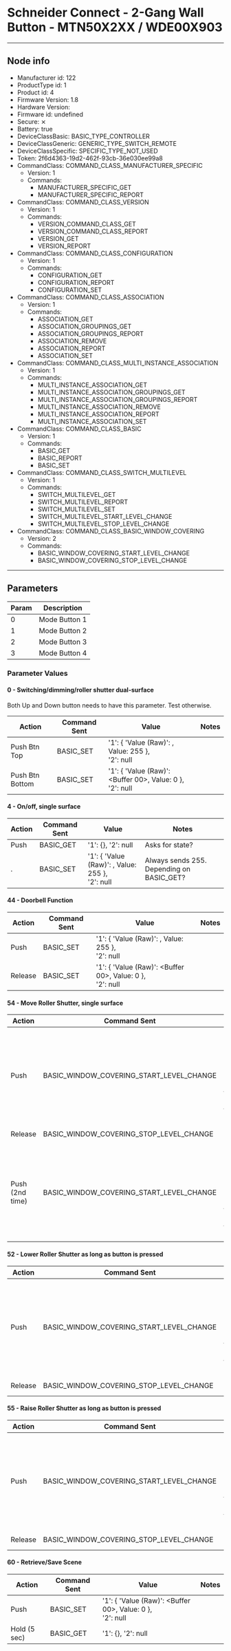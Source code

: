 # Schneider Connect - 2-Gang Wall Button - MTN50X2XX / WDE00X903

---

## Node info

- Manufacturer id: 122
- ProductType id: 1
- Product id: 4
- Firmware Version: 1.8
- Hardware Version:
- Firmware id: undefined
- Secure: ⨯
- Battery: true
- DeviceClassBasic: BASIC_TYPE_CONTROLLER
- DeviceClassGeneric: GENERIC_TYPE_SWITCH_REMOTE
- DeviceClassSpecific: SPECIFIC_TYPE_NOT_USED
- Token: 2f6d4363-19d2-462f-93cb-36e030ee99a8
- CommandClass: COMMAND_CLASS_MANUFACTURER_SPECIFIC
  - Version: 1
  - Commands:
    - MANUFACTURER_SPECIFIC_GET
    - MANUFACTURER_SPECIFIC_REPORT
- CommandClass: COMMAND_CLASS_VERSION
  - Version: 1
  - Commands:
    - VERSION_COMMAND_CLASS_GET
    - VERSION_COMMAND_CLASS_REPORT
    - VERSION_GET
    - VERSION_REPORT
- CommandClass: COMMAND_CLASS_CONFIGURATION
  - Version: 1
  - Commands:
    - CONFIGURATION_GET
    - CONFIGURATION_REPORT
    - CONFIGURATION_SET
- CommandClass: COMMAND_CLASS_ASSOCIATION
  - Version: 1
  - Commands:
    - ASSOCIATION_GET
    - ASSOCIATION_GROUPINGS_GET
    - ASSOCIATION_GROUPINGS_REPORT
    - ASSOCIATION_REMOVE
    - ASSOCIATION_REPORT
    - ASSOCIATION_SET
- CommandClass: COMMAND_CLASS_MULTI_INSTANCE_ASSOCIATION
  - Version: 1
  - Commands:
    - MULTI_INSTANCE_ASSOCIATION_GET
    - MULTI_INSTANCE_ASSOCIATION_GROUPINGS_GET
    - MULTI_INSTANCE_ASSOCIATION_GROUPINGS_REPORT
    - MULTI_INSTANCE_ASSOCIATION_REMOVE
    - MULTI_INSTANCE_ASSOCIATION_REPORT
    - MULTI_INSTANCE_ASSOCIATION_SET
- CommandClass: COMMAND_CLASS_BASIC
  - Version: 1
  - Commands:
    - BASIC_GET
    - BASIC_REPORT
    - BASIC_SET
- CommandClass: COMMAND_CLASS_SWITCH_MULTILEVEL
  - Version: 1
  - Commands:
    - SWITCH_MULTILEVEL_GET
    - SWITCH_MULTILEVEL_REPORT
    - SWITCH_MULTILEVEL_SET
    - SWITCH_MULTILEVEL_START_LEVEL_CHANGE
    - SWITCH_MULTILEVEL_STOP_LEVEL_CHANGE
- CommandClass: COMMAND_CLASS_BASIC_WINDOW_COVERING
  - Version: 2
  - Commands:
    - BASIC_WINDOW_COVERING_START_LEVEL_CHANGE
    - BASIC_WINDOW_COVERING_STOP_LEVEL_CHANGE

---

## Parameters

Param | Description
----- | -----------
0 | Mode Button 1
1 | Mode Button 2
2 | Mode Button 3
3 | Mode Button 4

### Parameter Values

#### 0 - Switching/dimming/roller shutter dual-surface

Both Up and Down button needs to have this parameter. Test otherwise.

Action | Command Sent | Value | Notes
------ | ------------ | ----- | -----
Push Btn Top | BASIC_SET | '1': { 'Value (Raw)': <Buffer ff>, Value: 255 },<br>'2': null
Push Btn Bottom | BASIC_SET | '1': { 'Value (Raw)': <Buffer 00>, Value: 0 },<br>'2': null

#### 4 - On/off, single surface

Action | Command Sent | Value | Notes
------ | ------------ | ----- | -----
Push | BASIC_GET | '1': {}, '2': null | Asks for state?
. | BASIC_SET | '1': { 'Value (Raw)': <Buffer ff>, Value: 255 },<br>'2': null | Always sends 255. Depending on BASIC_GET?

#### 44 - Doorbell Function

Action | Command Sent | Value | Notes
------ | ------------ | ----- | -----
Push | BASIC_SET | '1': { 'Value (Raw)': <Buffer ff>, Value: 255 },<br>'2': null
Release | BASIC_SET | '1': { 'Value (Raw)': <Buffer 00>, Value: 0 },<br>'2': null

#### 54 - Move Roller Shutter, single surface

Action | Command Sent | Value | Notes
------ | ------------ | ----- | -----
Push | BASIC_WINDOW_COVERING_START_LEVEL_CHANGE | '1': { 'Level (Raw)': <Buffer 40>,<br>Level: { 'Open/ Close': true, Reserved2: false } },<br>'2': null
Release | BASIC_WINDOW_COVERING_STOP_LEVEL_CHANGE | '1': {}, '2': null
Push<br> (2nd time) | BASIC_WINDOW_COVERING_START_LEVEL_CHANGE | '1': { 'Level (Raw)': <Buffer 00>,<br>Level: { 'Open/ Close': false, Reserved2: false } },<br>'2': null |

#### 52 - Lower Roller Shutter as long as button is pressed

Action | Command Sent | Value | Notes
------ | ------------ | ----- | -----
Push | BASIC_WINDOW_COVERING_START_LEVEL_CHANGE | '1': { 'Level (Raw)': <Buffer 40>,<br>Level: { 'Open/ Close': true, Reserved2: false } },<br>'2': null
Release | BASIC_WINDOW_COVERING_STOP_LEVEL_CHANGE | '1': {}, '2': null

#### 55 - Raise Roller Shutter as long as button is pressed

Action | Command Sent | Value | Notes
------ | ------------ | ----- | -----
Push | BASIC_WINDOW_COVERING_START_LEVEL_CHANGE | '1': { 'Level (Raw)': <Buffer 00>,<br>Level: { 'Open/ Close': false, Reserved2: false } },<br>'2': null
Release | BASIC_WINDOW_COVERING_STOP_LEVEL_CHANGE | '1': {}, '2': null

#### 60 - Retrieve/Save Scene

Action | Command Sent | Value | Notes
------ | ------------ | ----- | -----
Push | BASIC_SET | '1': { 'Value (Raw)': <Buffer 00>, Value: 0 },<br>'2': null
Hold (5 sec) | BASIC_GET | '1': {}, '2': null |
